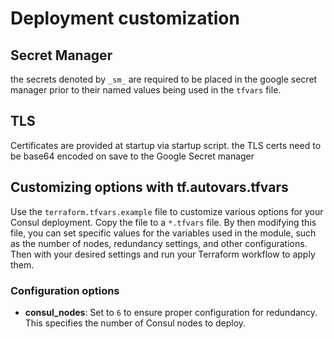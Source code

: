 
# Deployment customization

## Secret Manager

the secrets denoted by `_sm_` are required to be placed in the google secret manager prior to their named values being used in the  `tfvars` file.

## TLS

Certificates are provided at startup via startup script. the TLS certs need to be base64 encoded on save to the Google Secret manager


## Customizing options with tf.autovars.tfvars

Use the `terraform.tfvars.example` file to customize various options for your Consul deployment. Copy the file to a `*.tfvars` file. By then modifying this file, you can set specific values for the variables used in the module, such as the number of nodes, redundancy settings, and other configurations.  Then with your desired settings and run your Terraform workflow to apply them.

### Configuration options

- **consul_nodes**: Set to `6` to ensure proper configuration for redundancy. This specifies the number of Consul nodes to deploy.
